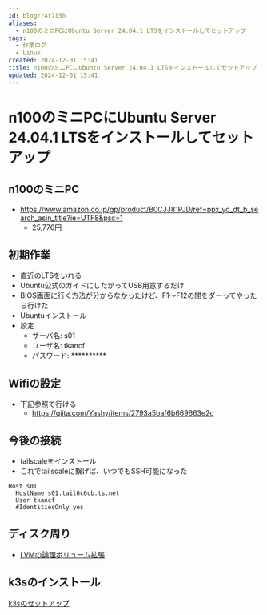 ```yaml
---
id: blog/r4t7i5h
aliases:
  - n100のミニPCにUbuntu Server 24.04.1 LTSをインストールしてセットアップ
tags:
  - 作業ログ
  - Linux
created: 2024-12-01 15:41
title: n100のミニPCにUbuntu Server 24.04.1 LTSをインストールしてセットアップ
updated: 2024-12-01 15:41
---
```


# n100のミニPCにUbuntu Server 24.04.1 LTSをインストールしてセットアップ
## n100のミニPC

- https://www.amazon.co.jp/gp/product/B0CJJ81PJD/ref=ppx_yo_dt_b_search_asin_title?ie=UTF8&psc=1
    - 25,776円

## 初期作業

- 直近のLTSをいれる
- Ubuntu公式のガイドにしたがってUSB用意するだけ
- BIOS画面に行く方法が分からなかったけど、F1〜F12の間をダーってやったら行けた
- Ubuntuインストール
- 設定
    - サーバ名: s01
    - ユーザ名: tkancf
    - パスワード: **********

## Wifiの設定

- 下記参照で行ける
    - https://qiita.com/Yashy/items/2793a5baf6b669663e2c

## 今後の接続

- tailscaleをインストール
- これでtailscaleに繋げば、いつでもSSH可能になった

```
Host s01
  HostName s01.tail6c6cb.ts.net
  User tkancf
  #IdentitiesOnly yes
```

## ディスク周り

- [LVMの論理ボリューム拡張](https://tkancf.com/blog/20240912213014)

## k3sのインストール

[k3sのセットアップ](https://tkancf.com/blog/20241201154236)

